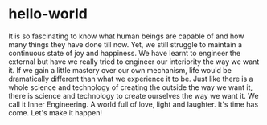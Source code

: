 # hello-world

It is so fascinating to know what human beings are capable of and how many things they have done till now.
Yet, we still struggle to maintain a continuous state of joy and happiness.
We have learnt to engineer the external but have we really tried to engineer our interiority the way we want it.
If we gain a little mastery over our own mechanism, life would be dramatically different than what we experience it to be.
Just like there is a whole science and technology of creating the outside the way we want it, there is science and technology to create ourselves the way we want it. We call it Inner Engineering. 
A world full of love, light and laughter. It's time has come. Let's make it happen!
